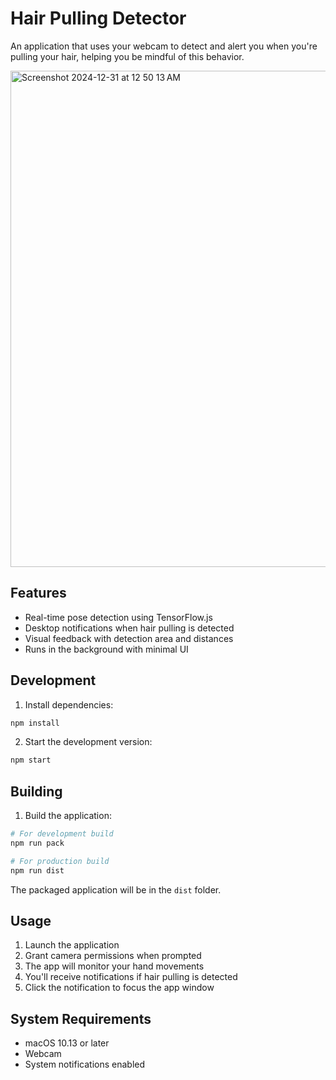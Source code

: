 # Hair Pulling Detector

An application that uses your webcam to detect and alert you when you're pulling your hair, helping you be mindful of this behavior.

<img width="794" alt="Screenshot 2024-12-31 at 12 50 13 AM" src="https://github.com/user-attachments/assets/4ec58b81-6b02-498f-a2d8-8e5b6636c61b" />


## Features

- Real-time pose detection using TensorFlow.js
- Desktop notifications when hair pulling is detected
- Visual feedback with detection area and distances
- Runs in the background with minimal UI

## Development

1. Install dependencies:

```bash
npm install
```

2. Start the development version:

```bash
npm start
```

## Building

1. Build the application:

```bash
# For development build
npm run pack

# For production build
npm run dist
```

The packaged application will be in the `dist` folder.

## Usage

1. Launch the application
2. Grant camera permissions when prompted
3. The app will monitor your hand movements
4. You'll receive notifications if hair pulling is detected
5. Click the notification to focus the app window

## System Requirements

- macOS 10.13 or later
- Webcam
- System notifications enabled
